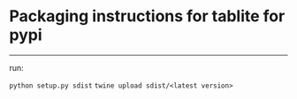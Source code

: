 # Packaging instructions for tablite for pypi

------------------------------------------
run: 

  `python setup.py sdist`
  `twine upload sdist/<latest version> `
